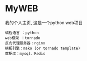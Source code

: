 # MyWEB
我的个人主页, 这是一个python web项目

    编程语言 ：python
    web框架 ：tornado
    反向代理服务器：nginx
    模板引擎：mako (or tornado template)
	数据库：mysql、Redis
